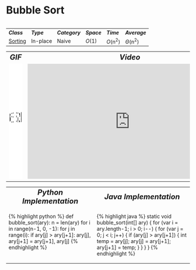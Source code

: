 # Bubble Sort
<table>
    <tr>
        <table>
            <tr>
                <td><strong><i>Class</i></strong></td>
                <td><strong><i>Type</i></strong></td>
                <td><strong><i>Category</i></strong></td>
                <td><strong><i>Space</i></strong></td>
                <td><strong><i>Time</i></strong></td>
                <td><strong><i>Average</i></strong></td>
            </tr>
            <tr>
                <td><a href="/quickreference/Sorting/Sorting">Sorting</a></td>
                <td>In-place</td>
                <td>Naive</td>
                <td><i>O</i>(1)</td>
                <td><i>O</i>(n<sup>2</sup>)</td>
                <td><i>Θ</i>(n<sup>2</sup>)</td>
            </tr>
        </table>
    </tr>
    <tr>
        <table>
            <tr style="text-align: center; font-size:20px;">
                <td><strong><i>GIF</i></strong></td>
                <td><strong><i>Video</i></strong></td>
            </tr>
            <tr>
                <td><img src="BubbleSort.gif" alt="Bubble Sort GIF" width="525" height="315"/></td>
                <td><iframe width="560" height="315" src="https://www.youtube.com/embed/xli_FI7CuzA" frameborder="0" allow="accelerometer; autoplay; encrypted-media; gyroscope; picture-in-picture" allowfullscreen></iframe></td>
            </tr>
        </table>
    </tr>
    <tr>
        <table>
            <tr style="text-align: center; font-size:20px;">
                <td><strong><i>Python Implementation</i></strong></td>
                <td><strong><i>Java Implementation</i></strong></td>
            </tr>
            <tr>
                <td class="code" markdown="block" style="vertical-align: top;">
                    
{% highlight python %}
def bubble_sort(ary):
    n = len(ary)
    for i in range(n-1, 0, -1):
        for j in range(i):
            if ary[j] > ary[j+1]:
                ary[j], ary[j+1] = ary[j+1], ary[j]
{% endhighlight %}
                    
<td class="code" markdown="block" style="vertical-align: top;">
    
{% highlight java %}
static void bubble_sort(int[] ary) {
    for (var i = ary.length-1; i > 0; i--) {
        for (var j = 0; j < i; j++) {
            if (ary[j] > ary[j+1]) {
                int temp = ary[j];
                ary[j] = ary[j+1];
                ary[j+1] = temp;
            }
        }
    }
}
{% endhighlight %}